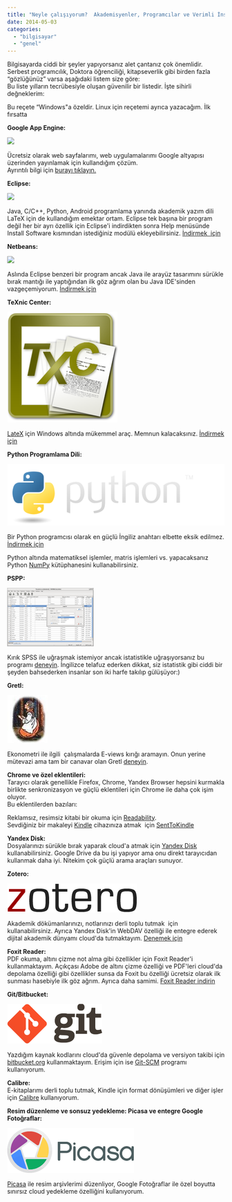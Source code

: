 ```yaml
---
title: "Neyle çalışıyorum?  Akademisyenler, Programcılar ve Verimli İnsanlar için Alet Çantası"
date: 2014-05-03
categories: 
  - "bilgisayar"
  - "genel"
---
```


Bilgisayarda ciddi bir şeyler yapıyorsanız alet çantanız çok önemlidir. Serbest programcılık, Doktora öğrenciliği, kitapseverlik gibi birden fazla “gözlüğünüz” varsa aşağıdaki listem size göre:  
Bu liste yılların tecrübesiyle oluşan güvenilir bir listedir. İşte sihirli değneklerim:  
  
Bu reçete “Windows"a özeldir. Linux için reçetemi ayrıca yazacağım. İlk fırsatta  
  
  
**Google App Engine:**  

[![](/images/appengine-icon-54x48.png)](https://developers.google.com/cloud/images/appengine-icon-54x48.png)

Ücretsiz olarak web sayfalarımı, web uygulamalarımı Google altyapısı üzerinden yayınlamak için kullandığım çözüm.  
Ayrıntılı bilgi için [burayı tıklayın.](http://www.idefix.com/kitap/google-app-engine-suat-atan/tanim.asp?sid=U8ZY2WW6L40VU9EM0U7H)  
  
**Eclipse:**  

[![](/images/eclipse-800x426.png)](http://www.eclipse.org/eclipse.org-common/themes/Nova/images/eclipse-800x426.png)

Java, C/C++, Python, Android programlama yanında akademik yazım dili LaTeX için de kullandığım emektar ortam. Eclipse tek başına bir program değil her bir ayrı özellik için Eclipse'i indirdikten sonra Help menüsünde Install Software kısmından istediğiniz modülü ekleyebilirsiniz. [İndirmek  için](http://www.eclipse.org/downloads/)  
  
**Netbeans:**  

[![](/images/logo_netbeans_red.png)](https://netbeans.org/images_www/v7/design/logo_netbeans_red.png)

Aslında Eclipse benzeri bir program ancak Java ile arayüz tasarımını sürükle bırak mantığı ile yaptığından ilk göz ağrım olan bu Java IDE'sinden vazgeçemiyorum. [İndirmek için](https://netbeans.org/)  
  
**TeXnic Center:**  

[![](/images/txc.png)](http://www.texniccenter.org/wp-content/txc.png)

[LateX](http://blog.suatatan.com/2014/04/latex-kullanmann-artlar-ve-eksileri.html#.U2UnLR87GIU) için Windows altında mükemmel araç. Memnun kalacaksınız. [İndirmek için](http://www.texniccenter.org/download/)  
  
  
**Python Programlama Dili:**  

[![](/images/python-logo.png)](https://www.python.org/static/img/python-logo.png)

Bir Python programcısı olarak en güçlü İngiliz anahtarı elbette eksik edilmez. [İndirmek için](http://www.python.org/)  
  
Python altında matematiksel işlemler, matris işlemleri vs. yapacaksanız Python [NumPy](http://www.numpy.org/) kütüphanesini kullanabilirsiniz.  
  
  
  
**PSPP:**  

[![](/images/variable-sheet-thumb.png)](http://www.gnu.org/software/pspp/images/variable-sheet-thumb.png)

Kırık SPSS ile uğraşmak istemiyor ancak istatistikle uğraşıyorsanız bu programı [deneyin](http://www.gnu.org/software/pspp/). İngilizce telafuz ederken dikkat, siz istatistik gibi ciddi bir şeyden bahsederken insanlar son iki harfe takılıp gülüşüyor:)  
  
**Gretl:**  

[![](/images/gretl-image.png)](http://gretl.sourceforge.net/images/gretl-image.png)

Ekonometri ile ilgili  çalışmalarda E-views kırığı aramayın. Onun yerine mütevazi ama tam bir canavar olan Gretl [deneyin](http://gretl.sourceforge.net/).  
  
**Chrome ve özel eklentileri:**  
Tarayıcı olarak genellikle Firefox, Chrome, Yandex Browser hepsini kurmakla birlikte senkronizasyon ve güçlü eklentileri için Chrome ile daha çok işim oluyor.  
Bu eklentilerden bazıları:  
  
Reklamsız, resimsiz kitabi bir okuma için [Readability](https://www.readability.com/).  
Sevdiğiniz bir makaleyi [Kindle](https://kindle.amazon.com/) cihazınıza atmak  için [SentToKindle](http://www.amazon.com/gp/sendtokindle/chrome)  
  
**Yandex Disk:**  
Dosyalarınızı sürükle bırak yaparak cloud'a atmak için [Yandex Disk](https://disk.yandex.com.tr/) kullanabilirsiniz. Google Drive da bu işi yapıyor ama onu direkt tarayıcıdan kullanmak daha iyi. Nitekim çok güçlü arama araçları sunuyor.  
  
  
  
**Zotero:**  

[![](/images/zotero.png)](https://www.zotero.org/static/images/theme/zotero.png)

Akademik dökümanlarınızı, notlarınızı derli toplu tutmak  için kullanabilirsiniz. Ayrıca Yandex Disk'in WebDAV özelliği ile entegre ederek dijital akademik dünyamı cloud'da tutmaktayım. [Denemek için](https://www.zotero.org/)  
  
**Foxit Reader:**  
PDF okuma, altını çizme not alma gibi özellikler için Foxit Reader'i kullanmaktayım. Açıkçası Adobe de altını çizme özelliği ve PDF'leri cloud'da depolama özelliği gibi özellikler sunsa da Foxit bu özelliği ücretsiz olarak ilk sunması hasebiyle ilk göz ağrım. Ayrıca daha samimi. [Foxit Reader indirin](http://www.foxitsoftware.com/Secure_PDF_Reader/)  
  
**Git/Bitbucket:**  

[![](/images/logo@2x.png)](http://git-scm.com/images/logo@2x.png)

Yazdığım kaynak kodlarını cloud'da güvenle depolama ve versiyon takibi için [bitbucket.org](http://bitbucket.org/) kullanmaktayım. Erişim için ise [Git-SCM](http://git-scm.com/) programı kullanıyorum.  
  
**Calibre:**  
E-kitaplarımı derli toplu tutmak, Kindle için format dönüşümleri ve diğer işler için [Calibre](http://calibre-ebook.com/) kullanıyorum.  
  
**Resim düzenleme ve sonsuz yedekleme: Picasa ve entegre Google Fotoğraflar:**  

[![](/images/logo_picasa_large.png)](http://picasa.google.com/images/logo_picasa_large.png)

[Picasa](http://picasa.google.com/) ile resim arşivlerimi düzenliyor, Google Fotoğraflar ile özel boyutta sınırsız cloud yedekleme özelliğini kullanıyorum.
